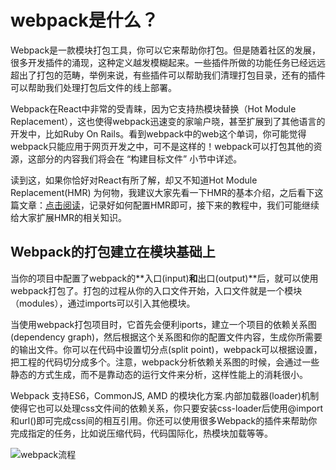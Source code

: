 # webpack是什么？

Webpack是一款模块打包工具，你可以它来帮助你打包。但是随着社区的发展，很多开发插件的涌现，这种定义越发模糊起来。一些插件所做的功能任务已经远远超出了打包的范畴，举例来说，有些插件可以帮助我们清理打包目录，还有的插件可以帮助我们处理打包后文件的线上部署。

Webpack在React中非常的受青睐，因为它支持热模块替换（Hot Module Replacement），这也使得webpack迅速变的家喻户晓，甚至扩展到了其他语言的开发中，比如Ruby On Rails。看到webpack中的web这个单词，你可能觉得webpack只能应用于网页开发之中，可不是这样的！webpack可以打包其他的资源，这部分的内容我们将会在 “构建目标文件” 小节中详述。

读到这，如果你恰好对React有所了解，却又不知道Hot Module Replacement(HMR) 为何物，我建议大家先看一下HMR的基本介绍，之后看下这篇文章：[点击阅读](https://segmentfault.com/a/1190000006178770)，记录好如何配置HMR即可，接下来的教程中，我们可能继续给大家扩展HMR的相关知识。

## Webpack的打包建立在模块基础上

当你的项目中配置了webpack的**入口(input)**和**出口(output)**后，就可以使用webpack打包了。打包的过程从你的入口文件开始，入口文件就是一个模块（modules），通过imports可以引入其他模块。

当使用webpack打包项目时，它首先会便利iports，建立一个项目的依赖关系图(dependency graph)，然后根据这个关系图和你的配置文件内容，生成你所需要的输出文件。你可以在代码中设置切分点(split point)，webpack可以根据设置，把工程的代码切分成多个。注意，webpack分析依赖关系图的时候，会通过一些静态的方式生成，而不是靠动态的运行文件来分析，这样性能上的消耗很小。

Webpack 支持ES6，CommonJS, AMD 的模块化方案.内部加载器(loader)机制使得它也可以处理css文件间的依赖关系，你只要安装css-loader后使用@import和url()即可完成css间的相互引用。你还可以使用很多Webpack的插件来帮助你完成指定的任务，比如说压缩代码，代码国际化，热模块加载等等。

![webpack流程](https://github.com/shenglongli/webpack-book/blob/master/imgs/webpack-process.png)






